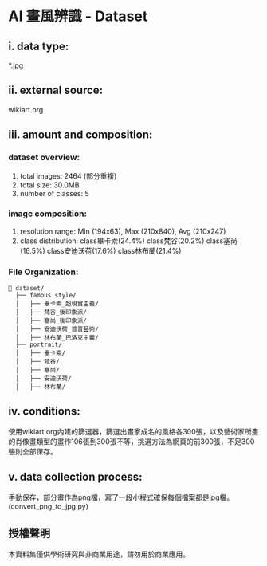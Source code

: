 # AI 畫風辨識 - Dataset

## i.	data type: 
*.jpg

## ii.	external source: 
wikiart.org

## iii.	amount and composition:
### dataset overview:
1.	total images: 			2464 (部分重複)
2.	total size: 			30.0MB
3.	number of classes: 	5

### image composition:
1.	resolution range: Min (194x63), Max (210x840), Avg (210x247)
2.	class distribution: 
class畢卡索(24.4%)
class梵谷(20.2%)
class塞尚(16.5%)
class安迪沃荷(17.6%)
class林布蘭(21.4%)

### File Organization:
```
📂 dataset/
  ├── famous style/
  │   ├── 畢卡索_超現實主義/
  │   ├── 梵谷_後印象派/
  │   ├── 塞尚_後印象派/
  │   ├── 安迪沃荷_普普藝術/
  │   ├── 林布蘭_巴洛克主義/
  ├── portrait/
  │   ├── 畢卡索/
  │   ├── 梵谷/
  │   ├── 塞尚/
  │   ├── 安迪沃荷/
  │   ├── 林布蘭/
```

## iv.	conditions:
使用wikiart.org內建的篩選器，篩選出畫家成名的風格各300張，以及藝術家所畫的肖像畫類型的畫作106張到300張不等，挑選方法為網頁的前300張，不足300張則全部保存。

## v.	data collection process:
手動保存，部分畫作為png檔，寫了一段小程式確保每個檔案都是jpg檔。(convert_png_to_jpg.py)

## 授權聲明
本資料集僅供學術研究與非商業用途，請勿用於商業應用。
